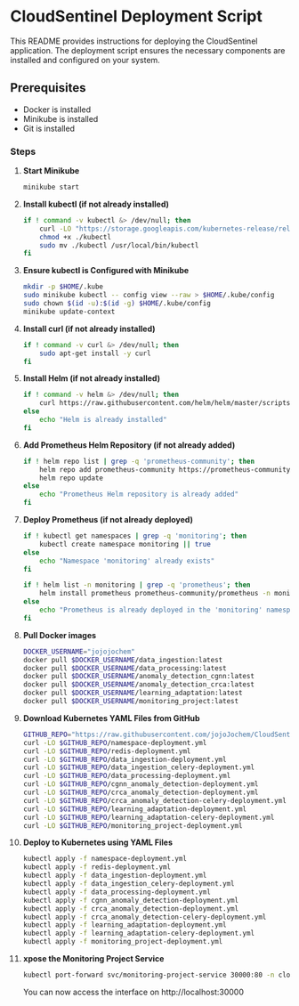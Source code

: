 # CloudSentinel Deployment Script

This README provides instructions for deploying the CloudSentinel application. The deployment script ensures the necessary components are installed and configured on your system.

## Prerequisites

- Docker is installed
- Minikube is installed
- Git is installed

### Steps

1. **Start Minikube**

    ```bash
    minikube start
    ```

2. **Install kubectl (if not already installed)**

    ```bash
    if ! command -v kubectl &> /dev/null; then
        curl -LO "https://storage.googleapis.com/kubernetes-release/release/$(curl -s https://storage.googleapis.com/kubernetes-release/release/stable.txt)/bin/linux/amd64/kubectl"
        chmod +x ./kubectl
        sudo mv ./kubectl /usr/local/bin/kubectl
    fi
    ```

3. **Ensure kubectl is Configured with Minikube**

    ```bash
    mkdir -p $HOME/.kube
    sudo minikube kubectl -- config view --raw > $HOME/.kube/config
    sudo chown $(id -u):$(id -g) $HOME/.kube/config
    minikube update-context
    ```

4. **Install curl (if not already installed)**

    ```bash
    if ! command -v curl &> /dev/null; then
        sudo apt-get install -y curl
    fi
    ```

5. **Install Helm (if not already installed)**

    ```bash
    if ! command -v helm &> /dev/null; then
        curl https://raw.githubusercontent.com/helm/helm/master/scripts/get-helm-3 | bash
    else
        echo "Helm is already installed"
    fi
    ```

6. **Add Prometheus Helm Repository (if not already added)**

    ```bash
    if ! helm repo list | grep -q 'prometheus-community'; then
        helm repo add prometheus-community https://prometheus-community.github.io/helm-charts
        helm repo update
    else
        echo "Prometheus Helm repository is already added"
    fi
    ```

7. **Deploy Prometheus (if not already deployed)**

    ```bash
    if ! kubectl get namespaces | grep -q 'monitoring'; then
        kubectl create namespace monitoring || true
    else
        echo "Namespace 'monitoring' already exists"
    fi

    if ! helm list -n monitoring | grep -q 'prometheus'; then
        helm install prometheus prometheus-community/prometheus -n monitoring
    else
        echo "Prometheus is already deployed in the 'monitoring' namespace"
    fi
    ```

8. **Pull Docker images**

    ```bash
    DOCKER_USERNAME="jojojochem"
    docker pull $DOCKER_USERNAME/data_ingestion:latest
    docker pull $DOCKER_USERNAME/data_processing:latest
    docker pull $DOCKER_USERNAME/anomaly_detection_cgnn:latest
    docker pull $DOCKER_USERNAME/anomaly_detection_crca:latest
    docker pull $DOCKER_USERNAME/learning_adaptation:latest
    docker pull $DOCKER_USERNAME/monitoring_project:latest
    ```

9. **Download Kubernetes YAML Files from GitHub**

    ```bash
    GITHUB_REPO="https://raw.githubusercontent.com/jojoJochem/CloudSentinel/main/k8s"
    curl -LO $GITHUB_REPO/namespace-deployment.yml
    curl -LO $GITHUB_REPO/redis-deployment.yml
    curl -LO $GITHUB_REPO/data_ingestion-deployment.yml
    curl -LO $GITHUB_REPO/data_ingestion_celery-deployment.yml
    curl -LO $GITHUB_REPO/data_processing-deployment.yml
    curl -LO $GITHUB_REPO/cgnn_anomaly_detection-deployment.yml
    curl -LO $GITHUB_REPO/crca_anomaly_detection-deployment.yml
    curl -LO $GITHUB_REPO/crca_anomaly_detection-celery-deployment.yml
    curl -LO $GITHUB_REPO/learning_adaptation-deployment.yml
    curl -LO $GITHUB_REPO/learning_adaptation-celery-deployment.yml
    curl -LO $GITHUB_REPO/monitoring_project-deployment.yml
    ```

10. **Deploy to Kubernetes using YAML Files**

    ```bash
    kubectl apply -f namespace-deployment.yml
    kubectl apply -f redis-deployment.yml
    kubectl apply -f data_ingestion-deployment.yml
    kubectl apply -f data_ingestion_celery-deployment.yml
    kubectl apply -f data_processing-deployment.yml
    kubectl apply -f cgnn_anomaly_detection-deployment.yml
    kubectl apply -f crca_anomaly_detection-deployment.yml
    kubectl apply -f crca_anomaly_detection-celery-deployment.yml
    kubectl apply -f learning_adaptation-deployment.yml
    kubectl apply -f learning_adaptation-celery-deployment.yml
    kubectl apply -f monitoring_project-deployment.yml
    ```

11. **xpose the Monitoring Project Service**

    ```bash
    kubectl port-forward svc/monitoring-project-service 30000:80 -n cloudsentinel
    ```

    You can now access the interface on http://localhost:30000
